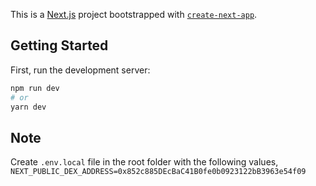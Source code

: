 This is a [Next.js](https://nextjs.org/) project bootstrapped with [`create-next-app`](https://github.com/vercel/next.js/tree/canary/packages/create-next-app).

## Getting Started

First, run the development server:

```bash
npm run dev
# or
yarn dev
```

## Note

Create `.env.local` file in the root folder with the following values,
`NEXT_PUBLIC_DEX_ADDRESS=0x852c885DEcBaC41B0fe0b0923122bB3963e54f09`

